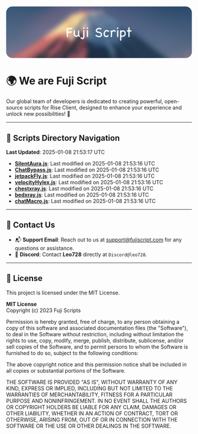 ![Banner](.github/b.webp)

# 🌍 **We are Fuji Script**

Our global team of developers is dedicated to creating powerful, open-source scripts for Rise Client, designed to enhance your experience and unlock new possibilities! 🌟

---
<!-- SCRIPTS_NAVIGATION_START -->
## 📂 **Scripts Directory Navigation**

**Last Updated**: 2025-01-08 21:53:17 UTC

- **[SilentAura.js](scripts/SilentAura.js)**: Last modified on 2025-01-08 21:53:16 UTC
- **[ChatBypass.js](scripts/ChatBypass.js)**: Last modified on 2025-01-08 21:53:16 UTC
- **[jetpackFly.js](scripts/jetpackFly.js)**: Last modified on 2025-01-08 21:53:16 UTC
- **[velocityHylex.js](scripts/velocityHylex.js)**: Last modified on 2025-01-08 21:53:16 UTC
- **[chestxray.js](scripts/chestxray.js)**: Last modified on 2025-01-08 21:53:16 UTC
- **[bedxray.js](scripts/bedxray.js)**: Last modified on 2025-01-08 21:53:16 UTC
- **[chatMacro.js](scripts/chatMacro.js)**: Last modified on 2025-01-08 21:53:16 UTC

<!-- SCRIPTS_NAVIGATION_END -->

---

## 💬 **Contact Us**  
- 📬 **Support Email**: Reach out to us at [support@fujiscript.com](mailto:support@fujiscript.com) for any questions or assistance.  
- 💬 **Discord**: Contact **Leo728** directly at `Discord@leo728`.

---

## 📜 **License**

This project is licensed under the MIT License.  

**MIT License**  
Copyright (c) 2023 Fuji Scripts  

Permission is hereby granted, free of charge, to any person obtaining a copy of this software and associated documentation files (the "Software"), to deal in the Software without restriction, including without limitation the rights to use, copy, modify, merge, publish, distribute, sublicense, and/or sell copies of the Software, and to permit persons to whom the Software is furnished to do so, subject to the following conditions:  

The above copyright notice and this permission notice shall be included in all copies or substantial portions of the Software.  

THE SOFTWARE IS PROVIDED "AS IS", WITHOUT WARRANTY OF ANY KIND, EXPRESS OR IMPLIED, INCLUDING BUT NOT LIMITED TO THE WARRANTIES OF MERCHANTABILITY, FITNESS FOR A PARTICULAR PURPOSE AND NONINFRINGEMENT. IN NO EVENT SHALL THE AUTHORS OR COPYRIGHT HOLDERS BE LIABLE FOR ANY CLAIM, DAMAGES OR OTHER LIABILITY, WHETHER IN AN ACTION OF CONTRACT, TORT OR OTHERWISE, ARISING FROM, OUT OF OR IN CONNECTION WITH THE SOFTWARE OR THE USE OR OTHER DEALINGS IN THE SOFTWARE.  
